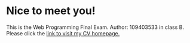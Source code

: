 # Nice to meet you!
This is the Web Programming Final Exam.
Author: 109403533 in class B.
Please click the [link to visit my CV homepage.](https://xup6sophia.github.io/) 

